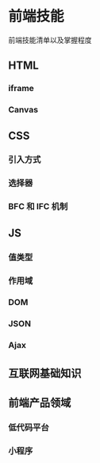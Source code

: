 # 前端技能
前端技能清单以及掌握程度

## HTML
### iframe
### Canvas

## CSS
### 引入方式
### 选择器
### BFC 和 IFC 机制

## JS
### 值类型
### 作用域
### DOM
### JSON
### Ajax

## 互联网基础知识

## 前端产品领域
### 低代码平台
### 小程序
